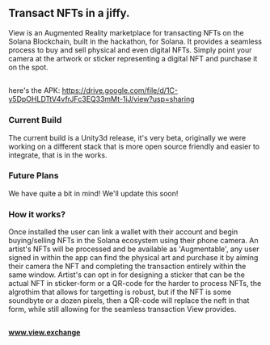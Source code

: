 ## Transact NFTs in a jiffy.

View is an Augmented Reality marketplace for transacting NFTs on the Solana Blockchain, built in the hackathon, for Solana. It provides a seamless process to buy and sell physical and even digital NFTs. Simply point your camera at the artwork or sticker representing a digital NFT and purchase it on the spot.

##

here's the APK: https://drive.google.com/file/d/1C-y5DpOHLDTtV4vfrJFc3EQ33mMt-1iJ/view?usp=sharing


### Current Build

The current build is a Unity3d release, it's very beta, originally we were working on a different stack that is more open source friendly and easier to integrate, that is in the works.


### Future Plans

We have quite a bit in mind! We'll update this soon!

### How it works? 

Once installed the user can link a wallet with their account and begin buying/selling NFTs in the Solana ecosystem using their phone camera. An artist's NFTs will be processed and be available as 'Augmentable', any user signed in within the app can find the physical art and purchase it by aiming their camera the NFT and completing the transaction entirely within the same window. Artist's can opt in for designing a sticker that can be the actual NFT in sticker-form or a QR-code for the harder to process NFTs, the algrothim that allows for targetting is robust, but if the NFT is some soundbyte or a dozen pixels, then a QR-code will replace the neft in that form, while still allowing for the seamless transaction View provides. 

##

#### www.view.exchange

##
